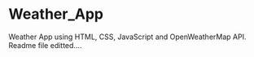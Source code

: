 # Weather_App
Weather App using HTML, CSS, JavaScript and OpenWeatherMap API.
Readme file editted....
